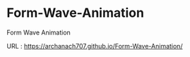 # Form-Wave-Animation
Form Wave Animation

URL : https://archanach707.github.io/Form-Wave-Animation/
